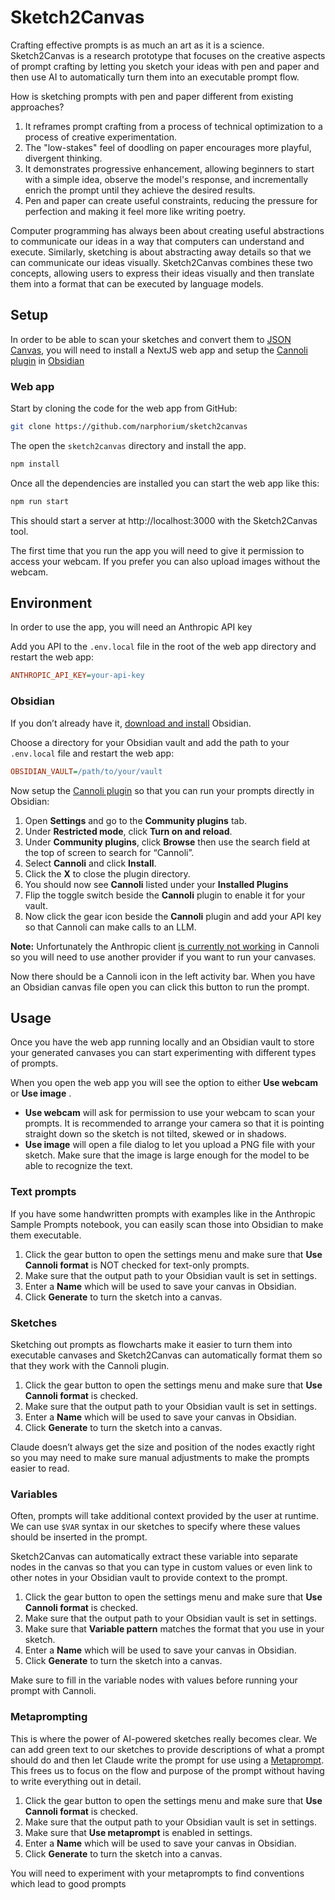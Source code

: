 # Sketch2Canvas

Crafting effective prompts is as much an art as it is a science. Sketch2Canvas is a research prototype that focuses on the creative aspects of prompt crafting by letting you sketch your ideas with pen and paper and then use AI to automatically turn them into an executable prompt flow.

How is sketching prompts with pen and paper different from existing approaches?

1. It reframes prompt crafting from a process of technical optimization to a process of creative experimentation.
2. The "low-stakes" feel of doodling on paper encourages more playful, divergent thinking. 
3. It demonstrates progressive enhancement, allowing beginners to start with a simple idea, observe the model's response, and incrementally enrich the prompt until they achieve the desired results.
4. Pen and paper can create useful constraints, reducing the pressure for perfection and making it feel more like writing poetry.

Computer programming has always been about creating useful abstractions to communicate our ideas in a way that computers can understand and execute. Similarly, sketching is about abstracting away details so that we can communicate our ideas visually. Sketch2Canvas combines these two concepts, allowing users to express their ideas visually and then translate them into a format that can be executed by language models.​​​

## Setup

In order to be able to scan your sketches and convert them to [JSON Canvas](https://jsoncanvas.org), you will need to install a NextJS web app and setup the [Cannoli plugin]( https://github.com/DeabLabs/cannoli) in [Obsidian](https://obsidian.md)
### Web app

Start by cloning the code for the web app from GitHub:

```sh
git clone https://github.com/narphorium/sketch2canvas
```

The open the `sketch2canvas` directory and install the app.

```sh
npm install
```

Once all the dependencies are installed you can start the web app like this:

```sh
npm run start
```

This should start a server at http://localhost:3000 with the Sketch2Canvas tool.

The first time that you run the app you will need to give it permission to access your webcam. If you prefer you can also upload images without the webcam.
## Environment

In order to use the app, you will need an Anthropic API key 

Add you API to the  `.env.local` file in the root of the web app directory and restart the web app:

```ini
ANTHROPIC_API_KEY=your-api-key
```

### Obsidian

If you don’t already have it, [download and install]( https://obsidian.md/download) Obsidian.

Choose a directory for your Obsidian vault and add the path to your `.env.local` file and restart the web app:

```ini
OBSIDIAN_VAULT=/path/to/your/vault
```

Now setup the [Cannoli plugin]( https://github.com/DeabLabs/cannoli) so that you can run your prompts directly in Obsidian:

1. Open **Settings** and go to the **Community plugins** tab.
2. Under **Restricted mode**, click **Turn on and reload**.
3. Under **Community plugins**, click **Browse** then use the search field at the top of screen to search for “Cannoli”.
4. Select **Cannoli** and click **Install**.
5. Click the **X** to close the plugin directory.
6. You should now see **Cannoli** listed under your **Installed Plugins**
7. Flip the toggle switch beside the **Cannoli** plugin to enable it for your vault.
8. Now click the gear icon beside the **Cannoli** plugin and add your API key so that Cannoli can make calls to an LLM.

**Note:** Unfortunately the Anthropic client [is currently not working](https://github.com/DeabLabs/cannoli/issues/41) in Cannoli so you will need to use another provider if you want to run your canvases.

Now there should be a Cannoli icon in the left activity bar. When you have an Obsidian canvas file open you can click this button to run the prompt.

## Usage

Once you have the web app running locally and an Obsidian vault to store your generated canvases you can start experimenting with different types of prompts.

When you open the web app you will see the option to either **Use webcam** or **Use image** .

- **Use webcam** will ask for permission to use your webcam to scan your prompts. It is recommended to arrange your camera so that it is pointing straight down so the sketch is not tilted, skewed or in shadows.
- **Use image** will open a file dialog to let you upload a PNG file with your sketch. Make sure that the image is large enough for the model to be able to recognize the text.
 
### Text prompts

If you have some handwritten prompts with examples like in the Anthropic Sample Prompts notebook, you can easily scan those into Obsidian to make them executable.

1. Click the gear button to open the settings menu and make sure that **Use Cannoli format** is NOT checked for text-only prompts.
2. Make sure that the output path to your Obsidian vault is set in settings.
3. Enter a **Name** which will be used to save your canvas in Obsidian.
4. Click **Generate** to turn the sketch into a canvas.

### Sketches

Sketching out prompts as flowcharts make it easier to turn them into executable canvases and Sketch2Canvas can automatically format them so that they work with the Cannoli plugin.

1. Click the gear button to open the settings menu and make sure that **Use Cannoli format** is  checked.
2. Make sure that the output path to your Obsidian vault is set in settings.
3. Enter a **Name** which will be used to save your canvas in Obsidian.
4. Click **Generate** to turn the sketch into a canvas.

Claude doesn’t always get the size and position of the nodes exactly right so you may need to  make sure manual adjustments to make the prompts easier to read.

### Variables

Often, prompts will take additional context provided by the user at runtime. We can use `$VAR` syntax in our sketches to specify where these values should be inserted in the prompt.

Sketch2Canvas can automatically extract these variable into separate nodes in the canvas so that you can type in custom values or even link to other notes in your Obsidian vault to provide context to the prompt.

1. Click the gear button to open the settings menu and make sure that **Use Cannoli format** is  checked.
2. Make sure that the output path to your Obsidian vault is set in settings.
3. Make sure that **Variable pattern** matches the format that you use in your sketch.
4. Enter a **Name** which will be used to save your canvas in Obsidian.
5. Click **Generate** to turn the sketch into a canvas.

Make sure to fill in the variable nodes with values before running your prompt with Cannoli.

### Metaprompting

This is where the power of AI-powered sketches really becomes clear. We can add green text to our sketches to provide descriptions of what a prompt should do and then let Claude write the prompt for use using a [Metaprompt](https://colab.research.google.com/drive/1SoAajN8CBYTl79VyTwxtxncfCWlHlyy9). This frees us to focus on the flow and purpose of the prompt without having to write everything out in detail.

1. Click the gear button to open the settings menu and make sure that **Use Cannoli format** is  checked.
2. Make sure that the output path to your Obsidian vault is set in settings.
3. Make sure that **Use metaprompt** is enabled in settings.
4. Enter a **Name** which will be used to save your canvas in Obsidian.
5. Click **Generate** to turn the sketch into a canvas.

You will need to experiment with your metaprompts to find conventions which lead to good prompts